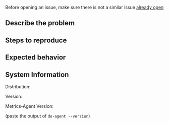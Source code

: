 Before opening an issue, make sure there is not a similar issue [already open](https://github.com/digitalocean/do-agent/issues)

## Describe the problem

## Steps to reproduce

## Expected behavior

## System Information
Distribution:

Version:

Metrics-Agent Version:

(paste the output of `do-agent --version`)
